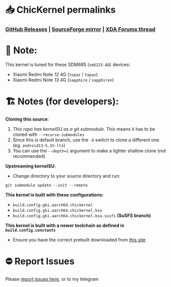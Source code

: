 # 📥 ChicKernel permalinks
### [**GitHub Releases**](https://github.com/chickendrop89/device_xiaomi_unified-kernel/releases/latest) | [**SourceForge mirror**](https://sourceforge.net/projects/chickernel-xiaomi-tapas-kernel) | [**XDA Forums thread**](https://xdaforums.com/t/kernel-chickernel-a-kernel-optimized-for-smoothness-and-low-memory.4678538) 

# 📝 Note:
This kernel is tuned for these SDM685 (`sm6225-AD`) devices:
- Xiaomi Redmi Note _12_ 4G (`topaz` / `tapas`)
- Xiaomi Redmi Note _13_ 4G (`sapphire` / `sapphiren`)

# 🏗️ Notes (for developers):
**Cloning this source**:
1. *This repo has kernelSU as a git submodule*. This means it has to be cloned with `--recurse-submodules`
2. Since this is default branch, use the `-b` switch to clone a different one (eg. `android13-5.15-lts`)
3. You can use the `--depth=1` argument to make a lighter shallow clone (not recommended)

**Upstreaming kernelSU**:
- Change directory to your source directory and run:
```shell
git submodule update --init --remote
```

**This kernel is built with these configurations:**
- `build.config.gki.aarch64.chickernel`
- `build.config.gki.aarch64.chickernel.ksu`
- `build.config.gki.aarch64.chickernel.ksu.susfs` **(SuSFS branch)**

**This kernel is built with a newer toolchain as defined in `build.config.constants`**
- Ensure you have the correct prebuilt downloaded from [this site](https://android.googlesource.com/platform/prebuilts/clang/host/linux-x86/+/refs/heads/main)

# ⛔ Report Issues
Please [report issues here](https://github.com/chickendrop89/device_xiaomi_unified-recovery/issues), or to my telegram
